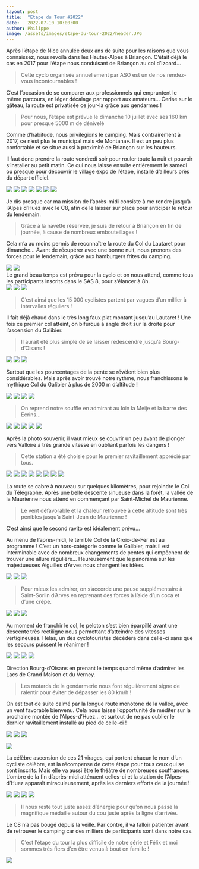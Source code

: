 ```yaml
---
layout: post
title:  "Etape du Tour #2022"
date:   2022-07-10 10:00:00
author: Philippe
image: /assets/images/etape-du-tour-2022/header.JPG
---
```

Après l’étape de Nice annulée deux ans de suite pour les raisons que vous connaissez, nous revoilà dans les Hautes-Alpes à Briançon.  C’était déjà le cas en 2017 pour l’étape nous conduisant de Briançon au col d’Izoard…

> Cette cyclo organisée annuellement par ASO est un de nos rendez-vous incontournables !

C’est l’occasion de se comparer aux professionnels qui empruntent le même parcours, en léger décalage par rapport aux amateurs… 
Cerise sur le gâteau, la route est privatisée ce jour-là grâce aux gendarmes !

> Pour nous, l’étape est prévue le dimanche 10 juillet avec ses 160 km pour presque 5000 m de dénivelé

Comme d’habitude, nous privilégions le camping. Mais contrairement à 2017, ce n’est plus le municipal mais «le Montana». Il est un peu plus confortable et se situe aussi à proximité de Briançon sur les hauteurs.

Il faut donc prendre la route vendredi soir pour rouler toute la nuit et pouvoir s’installer au petit matin. Ce qui nous laisse ensuite entièrement le samedi ou presque pour découvrir le village expo de l’étape, installé d’ailleurs près du départ officiel.

<div class="gallery-box">
  <div class="gallery">
  <img src="/assets/images/etape-du-tour-2022/IMG_3250.jpeg" >
<img src="/assets/images/etape-du-tour-2022/IMG_3251.jpeg" >
<img src="/assets/images/etape-du-tour-2022/IMG_3257.jpeg" >
<img src="/assets/images/etape-du-tour-2022/IMG_3258.jpeg" >
<img src="/assets/images/etape-du-tour-2022/IMG_3266.jpeg" >
<img src="/assets/images/etape-du-tour-2022/IMG_3271.jpeg" >
<img src="/assets/images/etape-du-tour-2022/IMG_3272.jpeg" >
</div>
</div>

Je dis presque car ma mission de l’après-midi consiste à me rendre jusqu’à l’Alpes d’Huez avec le C8, afin de le laisser sur place pour anticiper le retour du lendemain. 

> Grâce à la navette réservée, je suis de retour à Briançon en fin de journée, à cause de nombreux embouteillages !

Cela m’a au moins permis de reconnaître la route du Col du Lautaret pour dimanche… Avant de récupérer avec une bonne nuit, nous prenons des forces pour le lendemain, grâce aux hamburgers frites du camping.
<div class="gallery-box">
  <div class="gallery">
  <img src="/assets/images/etape-du-tour-2022/IMG_3276.jpeg" >
<img src="/assets/images/etape-du-tour-2022/IMG_3277.jpeg" >
</div>
</div>
Le grand beau temps est prévu pour la cyclo et on nous attend, comme tous les participants inscrits dans  le SAS 8, pour s’élancer à 8h. 
<div class="gallery-box">
  <div class="gallery">
  <img src="/assets/images/etape-du-tour-2022/IMG_3280.jpeg" >
<img src="/assets/images/etape-du-tour-2022/IMG_3284.jpeg" >
<img src="/assets/images/etape-du-tour-2022/IMG_3286.jpeg" >
</div>
</div>

> C’est ainsi que les 15 000 cyclistes partent par vagues d’un millier à intervalles réguliers !

Il fait déjà chaud dans le très long faux plat montant jusqu’au Lautaret ! Une fois ce premier col atteint, on bifurque à angle droit sur la droite pour l’ascension du Galibier. 

> Il aurait été plus simple de se laisser redescendre jusqu’à Bourg-d’Oisans !

<div class="gallery-box">
  <div class="gallery">
  <img src="/assets/images/etape-du-tour-2022/IMG_3287.jpeg" >
<img src="/assets/images/etape-du-tour-2022/IMG_3289.jpeg" >
<img src="/assets/images/etape-du-tour-2022/IMG_3291.jpeg" >
</div>
</div>

Surtout que les pourcentages de la pente se révèlent bien plus considérables. Mais après avoir trouvé notre rythme, nous franchissons le mythique Col du Galibier à plus de 2000 m d’altitude ! 

<div class="gallery-box">
  <div class="gallery">
  <img src="/assets/images/etape-du-tour-2022/48AAAE7C-CB3F-4A76-9106-CE372AB4106F.jpeg" >
<img src="/assets/images/etape-du-tour-2022/4D91494E-27C9-4316-8A5D-77F509995DE6.jpeg" >
<img src="/assets/images/etape-du-tour-2022/E35CC4DF-D810-4573-85B5-26284F5C0D51.jpeg" >
<img src="/assets/images/etape-du-tour-2022/C3808C95-B3ED-42A9-AD2C-4139388FC209.jpeg" >
</div>
</div>

> On reprend notre souffle en admirant au loin la Meije et la barre des Ecrins…

<div class="gallery-box">
  <div class="gallery">
  <img src="/assets/images/etape-du-tour-2022/IMG_3293.jpeg" >
<img src="/assets/images/etape-du-tour-2022/IMG_3297.jpeg" >
<img src="/assets/images/etape-du-tour-2022/IMG_3298.jpeg" >
<img src="/assets/images/etape-du-tour-2022/4E5CE576-06C0-490C-A15D-4CBA8C709261.jpeg" >
<img src="/assets/images/etape-du-tour-2022/FD822A5A-7FC4-4DB1-9F1F-E6AACF555960.jpeg" >
</div>
</div>

Après la photo souvenir, il vaut mieux se couvrir un peu avant de plonger vers Valloire à très grande vitesse en oubliant parfois les dangers ! 

> Cette station a été choisie pour le premier ravitaillement apprécié par tous.

<div class="gallery-box">
  <div class="gallery">
  <img src="/assets/images/etape-du-tour-2022/AC132257-1E77-4241-B8DE-741BCFF8D884.jpeg" >
<img src="/assets/images/etape-du-tour-2022/0AFFA36C-BBCB-4A3E-8A53-25AEB76218FC.jpeg" >
<img src="/assets/images/etape-du-tour-2022/079F33AA-C661-4ED2-827C-3E1E22D6517A.jpeg" >
<img src="/assets/images/etape-du-tour-2022/57B956BA-019D-4CDF-B816-913B3390E5E6.jpeg" >
<img src="/assets/images/etape-du-tour-2022/EC46D4EA-04D1-4194-97FA-C07F9ECAD2D9.jpeg" >
<img src="/assets/images/etape-du-tour-2022/BB1241AC-E972-4646-947D-9ECE5BEC158D.jpeg" >
<img src="/assets/images/etape-du-tour-2022/3C59F059-EF59-470B-BED2-0127B12BFAAD.jpeg" >
<img src="/assets/images/etape-du-tour-2022/2D691E92-7651-4936-B9DA-8F43C4BE31BF.JPG" >
</div>
</div>

La route se cabre à nouveau sur quelques kilomètres, pour rejoindre le Col du Télégraphe. Après une belle descente sinueuse dans la forêt, la vallée de la Maurienne nous attend en commençant par Saint-Michel de Maurienne. 

> Le vent défavorable et la chaleur retrouvée à cette altitude sont très pénibles jusqu’à Saint-Jean de Maurienne !

C’est ainsi que le second ravito est idéalement prévu…

Au menu de l’après-midi, le terrible Col de la Croix-de-Fer est au programme ! C’est un hors-catégorie comme le Galibier, mais il est interminable avec de nombreux changements de pentes qui empêchent de trouver une allure régulière… Heureusement que le panorama sur les majestueuses Aiguilles d’Arves nous changent les idées. 

<div class="gallery-box">
  <div class="gallery">
  <img src="/assets/images/etape-du-tour-2022/IMG_3304.jpeg" >
<img src="/assets/images/etape-du-tour-2022/IMG_3306.jpeg" >
<img src="/assets/images/etape-du-tour-2022/IMG_3308.jpeg" >
</div>
</div>

> Pour mieux les admirer, on s’accorde une pause supplémentaire à Saint-Sorlin d’Arves en reprenant des forces à l’aide d’un coca et d’une crêpe.

<div class="gallery-box">
  <div class="gallery">
  <img src="/assets/images/etape-du-tour-2022/IMG_3309.jpeg" >
<img src="/assets/images/etape-du-tour-2022/IMG_3310.jpeg" >
<img src="/assets/images/etape-du-tour-2022/F28733C2-9496-4F12-96CF-7FD270228537.jpeg" >
</div>
</div>

Au moment de franchir le col, le peloton s’est bien éparpillé avant une descente très rectiligne nous permettant d’atteindre des vitesses vertigineuses. Hélas, un des cyclotouristes décèdera dans celle-ci sans que les secours puissent le réanimer !

<div class="gallery-box">
  <div class="gallery">
  <img src="/assets/images/etape-du-tour-2022/D816A85D-6A04-4B97-AF50-054EC3C263C1.jpeg" >
<img src="/assets/images/etape-du-tour-2022/IMG_3312.jpeg" >
<img src="/assets/images/etape-du-tour-2022/IMG_3313.jpeg" >
<img src="/assets/images/etape-du-tour-2022/IMG_3316.jpeg" >
</div>
</div>

Direction Bourg-d’Oisans en prenant le temps quand même d’admirer les Lacs de Grand Maison et du Verney. 

> Les motards de la gendarmerie nous font régulièrement signe de ralentir pour éviter de dépasser les 80 km/h ! 

On est tout de suite calmé par la longue route monotone de la vallée, avec un vent favorable bienvenu. Cela nous laisse l’opportunité de méditer sur la prochaine montée de l’Alpes-d’Huez… et surtout de ne pas oublier le dernier ravitaillement installé au pied de celle-ci !

<div class="gallery-box">
  <div class="gallery">
  <img src="/assets/images/etape-du-tour-2022/15F0389B-853B-49FD-86AE-9FAA011F9350.JPG" >
<img src="/assets/images/etape-du-tour-2022/D7006B66-0A02-4980-A60F-F85313AEE685.JPG" >
<img src="/assets/images/etape-du-tour-2022/4E2CC31C-9CDC-479A-A942-9EDA55F38A9B.JPG" >
</div>
</div>

![](/assets/images/etape-du-tour-2022/BF0E7419-4433-4F79-A968-14991C7C1018.jpeg)

La célèbre ascension de ces 21 virages, qui portent chacun le nom d’un cycliste célèbre, est la récompense de cette étape pour tous ceux qui se sont inscrits.
Mais elle va aussi être le théâtre de nombreuses souffrances. L’ombre de la fin d’après-midi atténuent celles-ci et la station de l’Alpes-d’Huez apparaît miraculeusement, après les derniers efforts de la journée ! 

<div class="gallery-box">
  <div class="gallery">
  <img src="/assets/images/etape-du-tour-2022/10C9920E-6A20-4BB9-8518-09CBC3A76AE7.JPG" >
<img src="/assets/images/etape-du-tour-2022/C3497491-6CF9-4B15-B71A-693A7698BDEB.JPG" >
<img src="/assets/images/etape-du-tour-2022/1C90C70A-262B-47ED-B6D0-75CFBD694440.jpeg" >
<img src="/assets/images/etape-du-tour-2022/13E50E99-9210-46B9-AAB6-25AB80EA4C59.jpeg" >
</div>
</div>

 > Il nous reste tout juste assez d’énergie pour qu’on nous passe la magnifique médaille autour du cou juste après la ligne d’arrivée.

Le C8 n’a pas bougé depuis la veille. Par contre, il va falloir patienter avant de retrouver le camping car des milliers de participants sont dans notre cas. 
> C’est l’étape du tour la plus difficile de notre série et Félix et moi sommes très fiers d’en être venus à bout en famille !

![](/assets/images/etape-du-tour-2022/AE6C3297-3F06-4671-B8D4-0754F76BEEE1.jpg)

<center><div class='strava-embed-placeholder' data-embed-type='activity' data-embed-id='7461848903'></div><script src='https://strava-embeds.com/embed.js'></script></center>